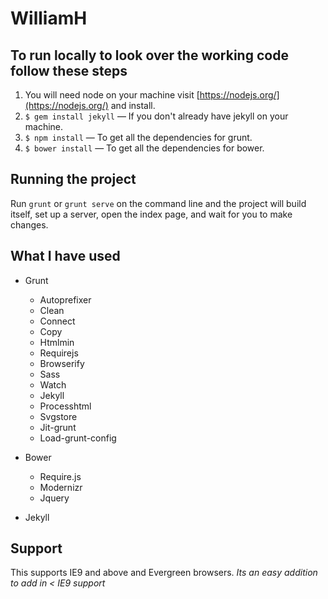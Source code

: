 # WilliamH


## To run locally to look over the working code follow these steps

1. You will need node on your machine visit [https://nodejs.org/](https://nodejs.org/) and install.
2. `$ gem install jekyll` — If you don't already have jekyll on your machine.
3. `$ npm install` — To get all the dependencies for grunt.
4. `$ bower install` — To get all the dependencies for bower.


## Running the project
Run `grunt` or `grunt serve` on the command line and the project will build itself, set up a server, open the index page, and wait for you to make changes.

## What I have used

* Grunt
	* Autoprefixer
	* Clean
	* Connect
	* Copy
	* Htmlmin
	* Requirejs
	* Browserify
	* Sass
	* Watch
	* Jekyll
	* Processhtml
	* Svgstore
	* Jit-grunt
	* Load-grunt-config

* Bower
	* Require.js
	* Modernizr
	* Jquery

* Jekyll

## Support
This supports IE9 and above and Evergreen browsers.
*Its an easy addition to add in < IE9 support*
